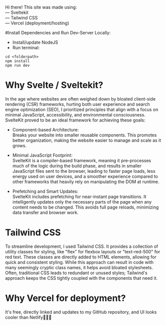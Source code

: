 Hi there! This site was made using:<br/>
— Sveltekit<br/>
— Tailwind CSS<br/>
— Vercel (deployment/hosting)

#Install Dependencies and Run Dev-Server Locally:
- Install/update NodeJS
- Run terminal:
```
cd <folderpath>
npm install
npm run dev
```

# Why Svelte / Sveltekit?
In the age where websites are often weighed down by bloated client-side rendering (CSR) frameworks, hurting both user experience and search engine optimization (SEO), I prioritized principles that align with a focus on minimal JavaScript, accessibility, and environmental consciousness. SvelteKit proved to be an ideal framework for achieving these goals:

- Component-based Architecture:<br/>
Breaks your website into smaller reusable components. This promotes better organization, making the website easier to manage and scale as it grows.

- Minimal JavaScript Footprint:<br/>
SvelteKit is a compiler-based framework, meaning it pre-processes much of the logic during the build phase, and results in smaller JavaScript files sent to the browser, leading to faster page loads, less energy used on user devices, and a smoother experience compared to other frameworks that heavily rely on manipulating the DOM at runtime.

- Prefetching and Smart Updates:<br/>
SvelteKit includes prefetching for near-instant page transitions. It intelligently updates only the necessary parts of the page when any content needs to be changed. This avoids full page reloads, minimizing data transfer and browser work.

# Tailwind CSS
To streamline development, I used Tailwind CSS. It provides a collection of utility classes for styling, like "flex" for flexbox layouts or "text-red-500" for red text. These classes are directly added to HTML elements, allowing for quick and consistent styling. While this approach can result in code with many seemingly cryptic class names, it helps avoid bloated stylesheets. Often, traditional CSS leads to redundant or unused styles; Tailwind's approach keeps the CSS tightly coupled with the components that need it.

# Why Vercel for deployment?
It's free, directly linked and updates to my GitHub repository, and UI looks cooler than Netlify🤷🏻‍♀️
